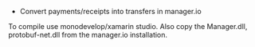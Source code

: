 
* Convert payments/receipts into transfers in manager.io


To compile use monodevelop/xamarin studio.  Also copy the Manager.dll, protobuf-net.dll from the manager.io installation.



